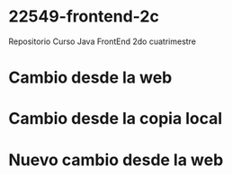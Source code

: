 # 22549-frontend-2c
Repositorio Curso Java FrontEnd 2do cuatrimestre
# Cambio desde la web
# Cambio desde la copia local
# Nuevo cambio desde la web
